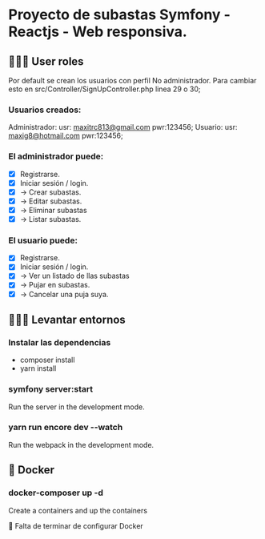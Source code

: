 # Proyecto de subastas Symfony - Reactjs - Web responsiva.

## 👨🏼‍💻 User roles

Por default se crean los usuarios con perfil No administrador.
Para cambiar esto en src/Controller/SignUpController.php linea 29 o 30;

### Usuarios creados:

Administrador: usr: maxitrc813@gmail.com pwr:123456;
Usuario: usr: maxig8@hotmail.com pwr:123456;

### El administrador puede:

-   [x] Registrarse.
-   [x] Iniciar sesión / login.
-   [x] -> Crear subastas.
-   [x] -> Editar subastas.
-   [x] -> Eliminar subastas
-   [x] -> Listar subastas.

### El usuario puede:

-   [x] Registrarse.
-   [x] Iniciar sesión / login.
-   [x] -> Ver un listado de llas subastas
-   [x] -> Pujar en subastas.
-   [x] -> Cancelar una puja suya.

## 👨🏼‍💻 Levantar entornos

### Instalar las dependencias

-   composer install
-   yarn install

### symfony server:start

Run the server in the development mode.

### yarn run encore dev --watch

Run the webpack in the development mode.

## 🐋 Docker

### docker-composer up -d

Create a containers and up the containers

🚨 Falta de terminar de configurar Docker

